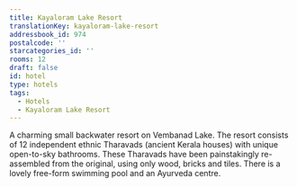 ```yaml
---
title: Kayaloram Lake Resort
translationKey: kayaloram-lake-resort
addressbook_id: 974
postalcode: ''
starcategories_id: ''
rooms: 12
draft: false
id: hotel
type: hotels
tags:
  - Hotels
  - Kayaloram Lake Resort
---
```

A charming small backwater resort on Vembanad Lake. The resort consists of 12 independent ethnic Tharavads (ancient Kerala houses) with unique open-to-sky bathrooms. These Tharavads have been painstakingly re-assembled from the original, using only wood, bricks and tiles. There is a lovely free-form swimming pool and an Ayurveda centre.